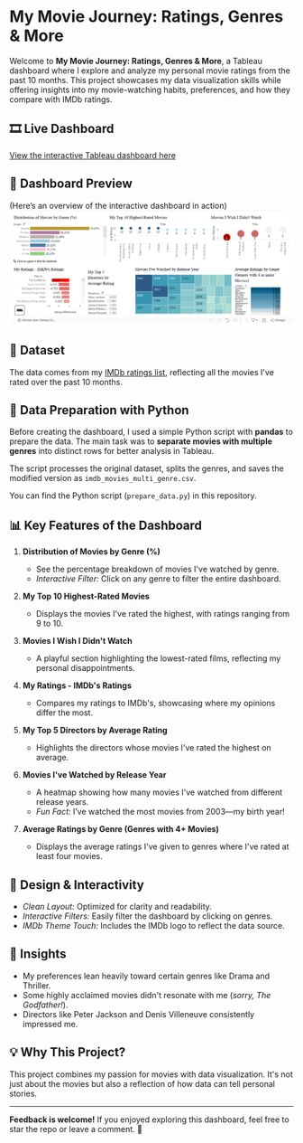 # My Movie Journey: Ratings, Genres & More

Welcome to **My Movie Journey: Ratings, Genres & More**, a Tableau dashboard where I explore and analyze my personal movie ratings from the past 10 months. This project showcases my data visualization skills while offering insights into my movie-watching habits, preferences, and how they compare with IMDb ratings.

## 🎞️ **Live Dashboard**
[View the interactive Tableau dashboard here](https://public.tableau.com/views/MyMovieJourneyRatingsGenresMore/MyMovieJourneyRatingsGenresMore?:language=fr-FR&publish=yes&:sid=&:redirect=auth&:display_count=n&:origin=viz_share_link)

## 🌟 **Dashboard Preview**
(Here’s an overview of the interactive dashboard in action)  
![Dashboard Preview](MyImdb_dashboard.png)

## 📂 **Dataset**
The data comes from my [IMDb ratings list](https://m.imdb.com/user/ur175189411/ratings/?sort=date_added%2Casc), reflecting all the movies I've rated over the past 10 months.

## 🐍 **Data Preparation with Python**
Before creating the dashboard, I used a simple Python script with **pandas** to prepare the data. The main task was to **separate movies with multiple genres** into distinct rows for better analysis in Tableau. 

The script processes the original dataset, splits the genres, and saves the modified version as `imdb_movies_multi_genre.csv`.

You can find the Python script (`prepare_data.py`) in this repository.

## 📊 **Key Features of the Dashboard**

1. **Distribution of Movies by Genre (%)**  
   - See the percentage breakdown of movies I've watched by genre.
   - *Interactive Filter:* Click on any genre to filter the entire dashboard.

2. **My Top 10 Highest-Rated Movies**  
   - Displays the movies I've rated the highest, with ratings ranging from 9 to 10.

3. **Movies I Wish I Didn't Watch**  
   - A playful section highlighting the lowest-rated films, reflecting my personal disappointments.

4. **My Ratings - IMDb's Ratings**  
   - Compares my ratings to IMDb's, showcasing where my opinions differ the most.

5. **My Top 5 Directors by Average Rating**  
   - Highlights the directors whose movies I've rated the highest on average.

6. **Movies I've Watched by Release Year**  
   - A heatmap showing how many movies I've watched from different release years.
   - *Fun Fact:* I’ve watched the most movies from 2003—my birth year!

7. **Average Ratings by Genre (Genres with 4+ Movies)**  
   - Displays the average ratings I've given to genres where I've rated at least four movies.

## 🎨 **Design & Interactivity**
- *Clean Layout:* Optimized for clarity and readability.
- *Interactive Filters:* Easily filter the dashboard by clicking on genres.
- *IMDb Theme Touch:* Includes the IMDb logo to reflect the data source.

## 🌟 **Insights**
- My preferences lean heavily toward certain genres like Drama and Thriller.
- Some highly acclaimed movies didn't resonate with me (*sorry, The Godfather!*).
- Directors like Peter Jackson and Denis Villeneuve consistently impressed me.

## 💡 **Why This Project?**
This project combines my passion for movies with data visualization. It's not just about the movies but also a reflection of how data can tell personal stories.

---

**Feedback is welcome!**
If you enjoyed exploring this dashboard, feel free to star the repo or leave a comment. 🌟


